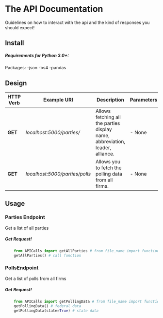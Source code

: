 The API Documentation
==================

Guidelines on how to interact with the api and the kind of responses you should expect!

Install
-------

##### Requirements for Python 3.0+:
Packages:
-json
-bs4
-pandas


Design
-----

HTTP Verb | Example URI | Description | Parameters | Notes
------------ | ------------- | ------------- | ------------- | -------------
**GET** | *localhost:5000/parties/* | Allows fetching all the parties display name, abbreviation, leader, alliance. | - None | Check the sample code. <br> below.
**GET** | *localhost:5000/parties/polls* | Allows you to fetch the polling data from all firms. | - None | Check the sample code. <br> below.



Usage
-----

### Parties Endpoint

Get a list of all parties

##### Get Request!

``` python
    from APICalls import getAllParties # from file_name import function_name
    getAllParties() # call function
```

### PollsEndpoint

Get a list of polls from all firms

##### Get Request!

``` python
    from APICalls import getPollingData # from file_name import function_name
    getPollingData() # federal data 
    getPollingData(state=True) # state data
```



